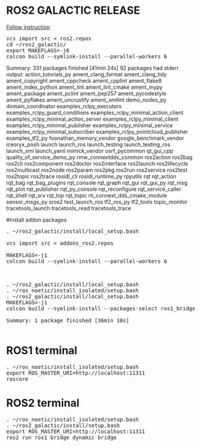 # ROS2 GALACTIC RELEASE 


[Follow instruction](https://docs.ros.org/en/galactic/Installation/Ubuntu-Development-Setup.html)
<pre>
vcs import src < ros2.repos
cd ~/ros2_galactic/
export MAKEFLAGS=-j6
colcon build --symlink-install --parallel-workers 6
</pre>

Summary: 331 packages finished [41min 24s]
  92 packages had stderr output: action_tutorials_py ament_clang_format ament_clang_tidy ament_copyright ament_cppcheck ament_cpplint ament_flake8 ament_index_python ament_lint ament_lint_cmake ament_mypy ament_package ament_pclint ament_pep257 ament_pycodestyle ament_pyflakes ament_uncrustify ament_xmllint demo_nodes_py domain_coordinator examples_rclpy_executors examples_rclpy_guard_conditions examples_rclpy_minimal_action_client examples_rclpy_minimal_action_server examples_rclpy_minimal_client examples_rclpy_minimal_publisher examples_rclpy_minimal_service examples_rclpy_minimal_subscriber examples_rclpy_pointcloud_publisher examples_tf2_py foonathan_memory_vendor google_benchmark_vendor iceoryx_posh launch launch_ros launch_testing launch_testing_ros launch_xml launch_yaml mimick_vendor osrf_pycommon qt_gui_cpp quality_of_service_demo_py rmw_connextdds_common ros2action ros2bag ros2cli ros2component ros2doctor ros2interface ros2launch ros2lifecycle ros2multicast ros2node ros2param ros2pkg ros2run ros2service ros2test ros2topic ros2trace rosidl_cli rosidl_runtime_py rpyutils rqt rqt_action rqt_bag rqt_bag_plugins rqt_console rqt_graph rqt_gui rqt_gui_py rqt_msg rqt_plot rqt_publisher rqt_py_console rqt_reconfigure rqt_service_caller rqt_shell rqt_srv rqt_top rqt_topic rti_connext_dds_cmake_module sensor_msgs_py sros2 test_launch_ros tf2_ros_py tf2_tools topic_monitor tracetools_launch tracetools_read tracetools_trace


#Install addon packages
<pre>
. ~/ros2_galactic/install/local_setup.bash

vcs import src < addons_ros2.repos

MAKEFLAGS=-j1
colcon build --symlink-install --parallel-workers 6

</pre>



<pre>

. ~/ros2_galactic/install/local_setup.bash
. ~/ros_noetic/install_isolated/setup.bash
. ~/ros2_galactic/install/local_setup.bash
MAKEFLAGS=-j1
colcon build --symlink-install --packages-select ros1_bridge --cmake-force-configure

Summary: 1 package finished [36min 10s]

</pre>

# ROS1 terminal

<pre>
. ~/ros_noetic/install_isolated/setup.bash
export ROS_MASTER_URI=http://localhost:11311
roscore
</pre>

# ROS2 terminal
<pre>
. ~/ros_noetic/install_isolated/setup.bash
. ~/ros2_galactic/install/setup.bash
export ROS_MASTER_URI=http://localhost:11311
ros2 run ros1_bridge dynamic_bridge
</pre>

